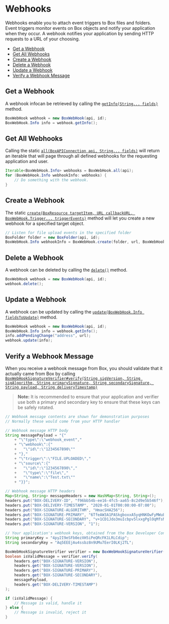 Webhooks
======

Webhooks enable you to attach event triggers to Box files and folders. Event triggers monitor events on Box objects and notify your application when they occur. A webhook notifies your application by sending HTTP requests to a URL of your choosing.

<!-- START doctoc generated TOC please keep comment here to allow auto update -->
<!-- DON'T EDIT THIS SECTION, INSTEAD RE-RUN doctoc TO UPDATE -->


- [Get a Webhook](#get-a-webhook)
- [Get All Webhooks](#get-all-webhooks)
- [Create a Webhook](#create-a-webhook)
- [Delete a Webhook](#delete-a-webhook)
- [Update a Webhook](#update-a-webhook)
- [Verify a Webhook Message](#verify-a-webhook-message)

<!-- END doctoc generated TOC please keep comment here to allow auto update -->

Get a Webhook
-------------

A webhook infocan be retrieved by calling the [`getInfo(String... fields)`][get-info] method.

```java
BoxWebHook webhook = new BoxWebHook(api, id);
BoxWebHook.Info info = webhook.getInfo();
```

[get-info]: http://opensource.box.com/box-java-sdk/javadoc/com/box/sdk/BoxWebHook.html#getInfo-java.lang.String...-

Get All Webhooks
----------------

Calling the static [`all(BoxAPIConnection api, String... fields)`][all] will
return an iterable that will page through all defined webhooks for the
requesting application and user.

```java
Iterable<BoxWebHook.Info> webhooks = BoxWebHook.all(api);
for (BoxWebHook.Info webhookInfo: webhooks) {
    // Do something with the webhook.
}
```

[all]: http://opensource.box.com/box-java-sdk/javadoc/com/box/sdk/BoxWebHook.html#all-com.box.sdk.BoxAPIConnection-java.lang.String...-

Create a Webhook
----------------

The static [`create(BoxResource targetItem, URL callbackURL, BoxWebHook.Trigger... triggerEvents)`][create-webhook]
method will let you create a new webhook for a specified target object.

```java
// Listen for file upload events in the specified folder
BoxFolder folder = new BoxFolder(api, id);
BoxWebHook.Info webhookInfo = BoxWebHook.create(folder, url, BoxWebHook.Trigger.FILE_UPLOADED);
```

[create-webhook]: http://opensource.box.com/box-java-sdk/javadoc/com/box/sdk/BoxWebHook.html#create-com.box.sdk.BoxResource-java.net.URL-com.box.sdk.BoxWebHook.Trigger...-

Delete a Webhook
----------------

A webhook can be deleted by calling the [`delete()`][delete] method.

```java
BoxWebHook webhook = new BoxWebHook(api, id);
webhook.delete();
```

[delete]: http://opensource.box.com/box-java-sdk/javadoc/com/box/sdk/BoxWebHook.html#delete--

Update a Webhook
----------------

A webhook can be updated by calling the [`update(BoxWebHook.Info fieldsToUpdate)`][update] method.

```java
BoxWebHook webhook = new BoxWebHook(api, id);
BoxWebHook.Info info = webhook.getInfo();
info.addPendingChange("address", url);
webhook.update(info);
```

[update]: http://opensource.box.com/box-java-sdk/javadoc/com/box/sdk/BoxWebHook.html#updateInfo-com.box.sdk.BoxWebHook.Info-

Verify a Webhook Message
------------------------

When you receive a webhook message from Box, you should validate that it actually came from Box by calling
[`BoxWebHookSignatureVerifier#verify(String sigVersion, String sigAlgorithm, String primarySignature, String secondarySignature, String payload, String deliveryTimestamp)`][verify]

> __Note:__ It is recommended to ensure that your application and verifier use both a primary and secondary key
> to ensure that these keys can be safely rotated.

```java
// Webhook message contents are shown for demonstration purposes
// Normally these would come from your HTTP handler

// Webhook message HTTP body
String messagePayload = "{"
    + "\"type\":\"webhook_event","
    + "\"webhook\":{"
    +   "\"id\":\"1234567890\""
    + "},"
    + "\"trigger\":\"FILE.UPLOADED\","
    + "\"source\":{"
    +   "\"id\":\"1234567890\","
    +   "\"type\":\"file\","
    +   "\"name\":\"Test.txt\""
    + "}}";

// Webhook message HTTP headers
Map<String, String> messageHeaders = new HashMap<String, String>();
headers.put("BOX-DELIVERY-ID", "f96bb54b-ee16-4fc5-aa65-8c2d9e5b546f");
headers.put("BOX-DELIVERY-TIMESTAMP", "2020-01-01T00:00:00-07:00");
headers.put("BOX-SIGNATURE-ALGORITHM", "HmacSHA256");
headers.put("BOX-SIGNATURE-PRIMARY", "6TfeAW3A1PASkgboxxA5yqHNKOwFyMWuEXny/FPD5hI=");
headers.put("BOX-SIGNATURE-SECONDARY", "v+1CD1Jdo3muIcbpv5lxxgPglOqMfsNHPV899xWYydo=");
headers.put("BOX-SIGNATURE-VERSION", "1");

// Your application's webhook keys, obtained from the Box Developer Console
String primaryKey = "4py2I9eSFb0ezXH5iPeQRcFK1LRLCdip";
String secondaryKey = "Aq5EEEjAu4ssbz8n9UMu7EerI0LKj2TL";

BoxWebHookSignatureVerifier verifier = new BoxWebHookSignatureVerifier(primaryKey, secondaryKey);
boolean isValidMessage = verifier.verify(
    headers.get("BOX-SIGNATURE-VERSION"),
    headers.get("BOX-SIGNATURE-VERSION"),
    headers.get("BOX-SIGNATURE-PRIMARY"),
    headers.get("BOX-SIGNATURE-SECONDARY"),
    messagePayload,
    headers.get("BOX-DELIVERY-TIMESTAMP")
);

if (isValidMessage) {
    // Message is valid, handle it
} else {
    // Message is invalid, reject it
}
```

[verify]: http://opensource.box.com/box-java-sdk/javadoc/com/box/sdk/BoxWebHookSignatureVerifier.html#verify-java.lang.String-java.lang.String-java.lang.String-java.lang.String-java.lang.String-java.lang.String-
